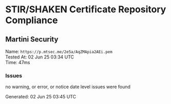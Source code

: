 # STIR/SHAKEN Certificate Repository Compliance

## Martini Security

Name: `https://p.mtsec.me/2e5a/AqZMApia2AEi.pem`\
Tested At: 02 Jun 25 03:34 UTC\
Time: 47ms

### Issues

no warning, or error, or notice date level issues were found

Generated: 02 Jun 25 03:45 UTC